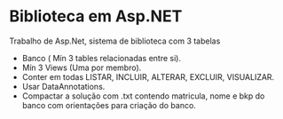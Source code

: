 # Biblioteca em Asp.NET
Trabalho de Asp.Net, sistema de biblioteca com 3 tabelas


- Banco ( Mín 3 tables relacionadas entre si).
- Mín 3 Views (Uma por membro).
-  Conter em todas LISTAR, INCLUIR, ALTERAR, EXCLUIR, VISUALIZAR.
- Usar DataAnnotations.
- Compactar a solução com .txt contendo matricula, nome e bkp do banco com orientações para criação do banco.
